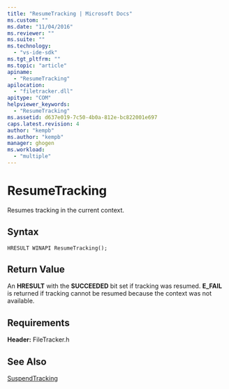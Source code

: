 ```yaml
---
title: "ResumeTracking | Microsoft Docs"
ms.custom: ""
ms.date: "11/04/2016"
ms.reviewer: ""
ms.suite: ""
ms.technology: 
  - "vs-ide-sdk"
ms.tgt_pltfrm: ""
ms.topic: "article"
apiname: 
  - "ResumeTracking"
apilocation: 
  - "filetracker.dll"
apitype: "COM"
helpviewer_keywords: 
  - "ResumeTracking"
ms.assetid: d637e019-7c50-4b0a-812e-bc822001e697
caps.latest.revision: 4
author: "kempb"
ms.author: "kempb"
manager: ghogen
ms.workload: 
  - "multiple"
---
```

# ResumeTracking
Resumes tracking in the current context.  
  
## Syntax  
  
```  
HRESULT WINAPI ResumeTracking();  
```  
  
## Return Value  
 An **HRESULT** with the **SUCCEEDED** bit set if tracking was resumed. **E_FAIL** is returned if tracking cannot be resumed because the context was not available.  
  
## Requirements  
 **Header:** FileTracker.h  
  
## See Also  
 [SuspendTracking](../msbuild/suspendtracking.md)